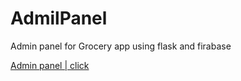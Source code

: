 # AdmilPanel
Admin panel for Grocery app using flask and firabase

[Admin panel | click](https://groceryapp343.herokuapp.com/)
